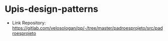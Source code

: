 # Upis-design-patterns

- Link Repository: https://gitlab.com/velosologan/pp/-/tree/master/padroesprojeto/src/padroesprojeto
